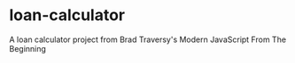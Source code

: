 # loan-calculator
A loan calculator project from Brad Traversy's Modern JavaScript From The Beginning 
